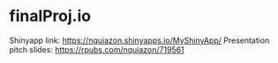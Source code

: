 # finalProj.io

Shinyapp link: https://nquiazon.shinyapps.io/MyShinyApp/
Presentation pitch slides: https://rpubs.com/nquiazon/719561
